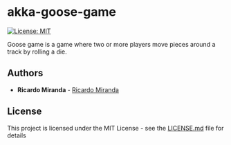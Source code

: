 # akka-goose-game

[![License: MIT](https://img.shields.io/badge/License-MIT-yellow.svg)](https://opensource.org/licenses/MIT)

Goose game is a game where two or more players move pieces around a track by rolling a die. 


## Authors
* **Ricardo Miranda** - [Ricardo Miranda](https://github.com/ricardomiranda)

## License
This project is licensed under the MIT License - see the [LICENSE.md](LICENSE) file for details
